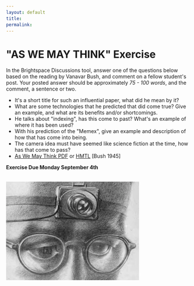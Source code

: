 ```yaml
---
layout: default
title: 
permalink:
---
```

<h1>"AS WE MAY THINK" Exercise</h1>

In the Brightspace Discussions tool, answer one of the questions below based on the reading by Vanavar Bush, and comment on a fellow student's post. Your posted answer should be approximately _75 - 100 words_, and the comment, a sentence or two. 

- It's a short title for such an  influential paper, what did he mean by it?
- What are some technologies that he predicted that did come true? Give an example, and what are its benefits and/or shortcomings.
- He talks about &quot;indexing&quot;, has this come to past? What's an example of where it has been used?
- With his prediction of the &quot;Memex&quot;, give an example and description of how that has come into being.
- The camera idea must have seemed like science fiction at the time, how has that come to pass?
- <a href="http://worrydream.com/refs/Bush%20-%20As%20We%20May%20Think%20%28Life%20Magazine%209-10-1945%29.pdf" target="_blank">As We May Think PDF</a> or <a href="https://www.theatlantic.com/magazine/archive/1945/07/as-we-may-think/303881/" target="_blank">HMTL</a> [Bush 1945]


**Exercise Due Monday September 4th**

<br/>![Bush](../assets/think.png)
